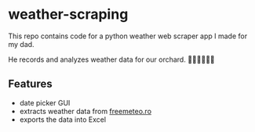 # weather-scraping

This repo contains code for a python weather web scraper app I made for my dad.

He records and analyzes weather data for our orchard. 🍇🌳🍐🍑🍎🍒

## Features

- date picker GUI
- extracts weather data from [freemeteo.ro](https://freemeteo.ro/vremea)
- exports the data into Excel
